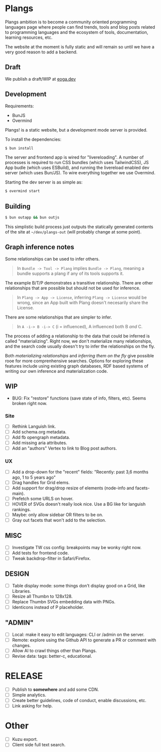 # Plangs

Plangs ambition is to become a community oriented programming languages page where people can find trends, tools and blog posts related to programming languages and the ecosystem of tools, documentation, learning resources, etc.

The website at the moment is fully static and will remain so until we have a very good reason to add a backend.

## Draft

We publish a draft/WIP at [eoga.dev](https://eoga.dev)

## Development

Requirements:

* BunJS
* Overmind

Plangs! is a static website, but a development mode server is provided.

To install the dependencies:

```sh
$ bun install
```

The server and frontend app is wired for "livereloading". A number of processes is required to run CSS bundles (which uses TailwindCSS), JS App budle (which uses ESBuild), and running the livereload enabled dev server (which uses Bun/JS). To wire everything together we use Overmind.

Starting the dev server is as simple as:

```sh
$ overmind start
```

## Building

```sh
$ bun outapp && bun outjs
```

This simplistic build process just outputs the statically generated contents of the site at `~/dev/plangs-out` (will probably change at some point).

## Graph inference notes

Some relationships can be used to infer others.

> In `Bundle -> Tool -> Plang` implies `Bundle -> Plang`, meaning a bundle supports a plang if any of its tools supports it.

The example B/T/P demonstrates a transitive relationship. There are other relationships that are possible but should not be used for inference.

> In `Plang -> App -> License`, inferring `Plang -> License` would be wrong, since an App built with Plang doesn't necesarily share the License.

There are some relationships that are simpler to infer.

> In `A -i-> B -i-> C` (i = influenced), A influenced both B _and_ C.

The process of adding a relationship to the data that could be inferred is called "materializing". Right now, we don't materialize many relationships, and the search code usually doesn't try to infer the relationships on the fly.

Both *materializing relationships* and *inferring them on the fly* give possible rooe for more comprenhensive searches. Options for exploring these features include using existing graph databases, RDF based systems of writing our own inference and materialization code.

## WIP

* BUG: Fix "restore" functions (save state of info, filters, etc). Seems broken right now.

### Site

- [ ] Rethink Languish link.
- [ ] Add schema.org metadata.
- [ ] Add fb opengraph metadata.
- [ ] Add missing aria attributes.
- [ ] Add an "authors" Vertex to link to Blog post authors.

### UX

- [ ] Add a drop-down for the "recent" fields: "Recently: past 3,6 months ago, 1 to 5 years ago"
- [ ] Drag handles for Grid elems.
- [ ] Add support for drag/drop resize of elements (node-info and facets-main).
- [ ] Prefetch some URLS on hover.
- [ ] HOVER of SVGs doesn't really look nice. Use a BG like for languish rankings.
- [ ] Maybe: only allow sidebar OR filters to be on.
- [ ] Gray out facets that won't add to the selection.

## MISC

- [ ] Investigate TW css config: breakpoints may be wonky right now.
- [ ] Add tests for frontend code.
- [ ] Tweak backdrop-filter in Safari/Firefox.

## DESIGN

- [ ] Table display mode: some things don't display good on a Grid, like Libraries.
- [ ] Resize all Thumbn to 128x128.
- [ ] Replace Thumbn SVGs embedding data with PNGs.
- [ ] Identicons instead of P placeholder.

## "ADMIN"

- [ ] Local: make it easy to edit languages: CLI or /admin on the server.
- [ ] Remote: explore using the Github API to generate a PR or comment with changes.
- [ ] Allow AI to crawl things other than Plangs.
- [ ] Revise data: tags: better-c, educational.

# RELEASE

- [ ] Publish to **somewhere** and add some CDN.
- [ ] Simple analytics.
- [ ] Create better guidelines, code of conduct, enable discussions, etc.
- [ ] Link asking for help.

# Other

- [ ] Kuzu export.
- [ ] Client side full text search.